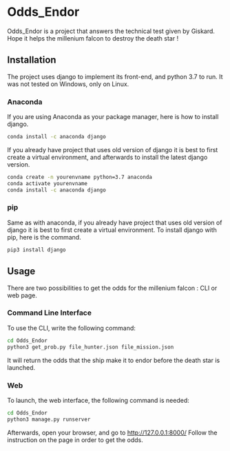 # Odds_Endor
Odds_Endor is a project that answers the technical test given by Giskard.
Hope it helps the millenium falcon to destroy the death star ! 

## Installation
The project uses django to implement its front-end, and python 3.7 to run. It was not tested on Windows, only on Linux.

### Anaconda
If you are using Anaconda as your package manager, here is how to install django.
```bash
conda install -c anaconda django
```
If you already have project that uses old version of django it is best to first create a virtual environment, and afterwards to install the latest django version.
```bash
conda create -n yourenvname python=3.7 anaconda
conda activate yourenvname
conda install -c anaconda django
```
### pip
Same as with anaconda, if you already have project that uses old version of django it is best to first create a virtual environment.
To install django with pip, here is the command.
```bash
pip3 install django
```

## Usage
There are two possibilities to get the odds for the millenium falcon : CLI or web page.

### Command Line Interface
To use the CLI, write the following command:
```bash
cd Odds_Endor
python3 get_prob.py file_hunter.json file_mission.json
```
It will return the odds that the ship make it to endor before the death star is launched.

### Web
To launch, the web interface, the following command is needed:
```bash
cd Odds_Endor
python3 manage.py runserver
```
Afterwards, open your browser, and go to http://127.0.0.1:8000/
Follow the instruction on the page in order to get the odds.

